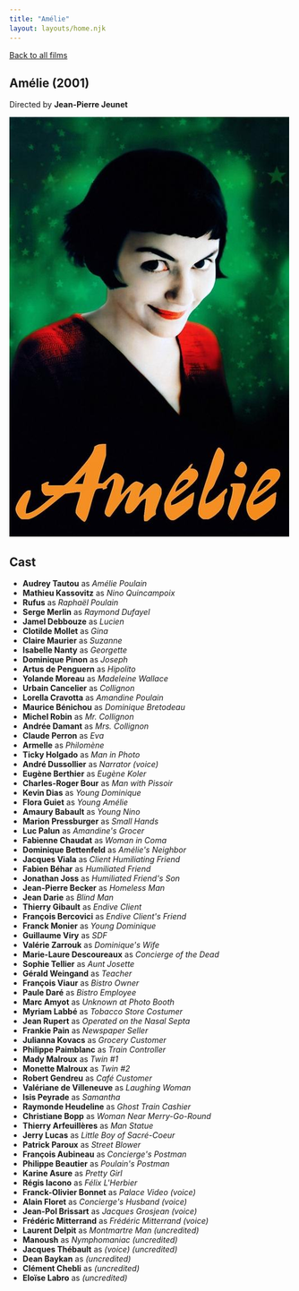 ```yaml
---
title: "Amélie"
layout: layouts/home.njk
---
```


<a href="../">Back to all films</a>

<article class="film">
  <h1>Amélie (2001)</h1>

  <p class="director">
    Directed by <strong>Jean-Pierre Jeunet</strong>
  </p>

  <img src="../films/posters/amlie.jpg" alt="">

  <h2>
    Cast
  </h2>
  <ul>
    <li><strong>Audrey Tautou</strong> as <em>Amélie Poulain</em></li>
<li><strong>Mathieu Kassovitz</strong> as <em>Nino Quincampoix</em></li>
<li><strong>Rufus</strong> as <em>Raphaël Poulain</em></li>
<li><strong>Serge Merlin</strong> as <em>Raymond Dufayel</em></li>
<li><strong>Jamel Debbouze</strong> as <em>Lucien</em></li>
<li><strong>Clotilde Mollet</strong> as <em>Gina</em></li>
<li><strong>Claire Maurier</strong> as <em>Suzanne</em></li>
<li><strong>Isabelle Nanty</strong> as <em>Georgette</em></li>
<li><strong>Dominique Pinon</strong> as <em>Joseph</em></li>
<li><strong>Artus de Penguern</strong> as <em>Hipolito</em></li>
<li><strong>Yolande Moreau</strong> as <em>Madeleine Wallace</em></li>
<li><strong>Urbain Cancelier</strong> as <em>Collignon</em></li>
<li><strong>Lorella Cravotta</strong> as <em>Amandine Poulain</em></li>
<li><strong>Maurice Bénichou</strong> as <em>Dominique Bretodeau</em></li>
<li><strong>Michel Robin</strong> as <em>Mr. Collignon</em></li>
<li><strong>Andrée Damant</strong> as <em>Mrs. Collignon</em></li>
<li><strong>Claude Perron</strong> as <em>Eva</em></li>
<li><strong>Armelle</strong> as <em>Philomène</em></li>
<li><strong>Ticky Holgado</strong> as <em>Man in Photo</em></li>
<li><strong>André Dussollier</strong> as <em>Narrator (voice)</em></li>
<li><strong>Eugène Berthier</strong> as <em>Eugène Koler</em></li>
<li><strong>Charles-Roger Bour</strong> as <em>Man with Pissoir</em></li>
<li><strong>Kevin Dias</strong> as <em>Young Dominique</em></li>
<li><strong>Flora Guiet</strong> as <em>Young Amélie</em></li>
<li><strong>Amaury Babault</strong> as <em>Young Nino</em></li>
<li><strong>Marion Pressburger</strong> as <em>Small Hands</em></li>
<li><strong>Luc Palun</strong> as <em>Amandine's Grocer</em></li>
<li><strong>Fabienne Chaudat</strong> as <em>Woman in Coma</em></li>
<li><strong>Dominique Bettenfeld</strong> as <em>Amélie's Neighbor</em></li>
<li><strong>Jacques Viala</strong> as <em>Client Humiliating Friend</em></li>
<li><strong>Fabien Béhar</strong> as <em>Humiliated Friend</em></li>
<li><strong>Jonathan Joss</strong> as <em>Humiliated Friend's Son</em></li>
<li><strong>Jean-Pierre Becker</strong> as <em>Homeless Man</em></li>
<li><strong>Jean Darie</strong> as <em>Blind Man</em></li>
<li><strong>Thierry Gibault</strong> as <em>Endive Client</em></li>
<li><strong>François Bercovici</strong> as <em>Endive Client's Friend</em></li>
<li><strong>Franck Monier</strong> as <em>Young Dominique</em></li>
<li><strong>Guillaume Viry</strong> as <em>SDF</em></li>
<li><strong>Valérie Zarrouk</strong> as <em>Dominique's Wife</em></li>
<li><strong>Marie-Laure Descoureaux</strong> as <em>Concierge of the Dead</em></li>
<li><strong>Sophie Tellier</strong> as <em>Aunt Josette</em></li>
<li><strong>Gérald Weingand</strong> as <em>Teacher</em></li>
<li><strong>François Viaur</strong> as <em>Bistro Owner</em></li>
<li><strong>Paule Daré</strong> as <em>Bistro Employee</em></li>
<li><strong>Marc Amyot</strong> as <em>Unknown at Photo Booth</em></li>
<li><strong>Myriam Labbé</strong> as <em>Tobacco Store Costumer</em></li>
<li><strong>Jean Rupert</strong> as <em>Operated on the Nasal Septa</em></li>
<li><strong>Frankie Pain</strong> as <em>Newspaper Seller</em></li>
<li><strong>Julianna Kovacs</strong> as <em>Grocery Customer</em></li>
<li><strong>Philippe Paimblanc</strong> as <em>Train Controller</em></li>
<li><strong>Mady Malroux</strong> as <em>Twin #1</em></li>
<li><strong>Monette Malroux</strong> as <em>Twin #2</em></li>
<li><strong>Robert Gendreu</strong> as <em>Café Customer</em></li>
<li><strong>Valériane de Villeneuve</strong> as <em>Laughing Woman</em></li>
<li><strong>Isis Peyrade</strong> as <em>Samantha</em></li>
<li><strong>Raymonde Heudeline</strong> as <em>Ghost Train Cashier</em></li>
<li><strong>Christiane Bopp</strong> as <em>Woman Near Merry-Go-Round</em></li>
<li><strong>Thierry Arfeuillères</strong> as <em>Man Statue</em></li>
<li><strong>Jerry Lucas</strong> as <em>Little Boy of Sacré-Coeur</em></li>
<li><strong>Patrick Paroux</strong> as <em>Street Blower</em></li>
<li><strong>François Aubineau</strong> as <em>Concierge's Postman</em></li>
<li><strong>Philippe Beautier</strong> as <em>Poulain's Postman</em></li>
<li><strong>Karine Asure</strong> as <em>Pretty Girl</em></li>
<li><strong>Régis Iacono</strong> as <em>Félix L'Herbier</em></li>
<li><strong>Franck-Olivier Bonnet</strong> as <em>Palace Video (voice)</em></li>
<li><strong>Alain Floret</strong> as <em>Concierge's Husband (voice)</em></li>
<li><strong>Jean-Pol Brissart</strong> as <em>Jacques Grosjean (voice)</em></li>
<li><strong>Frédéric Mitterrand</strong> as <em>Frédéric Mitterrand (voice)</em></li>
<li><strong>Laurent Delpit</strong> as <em>Montmartre Man (uncredited)</em></li>
<li><strong>Manoush</strong> as <em>Nymphomaniac (uncredited)</em></li>
<li><strong>Jacques Thébault</strong> as <em>(voice) (uncredited)</em></li>
<li><strong>Dean Baykan</strong> as <em>(uncredited)</em></li>
<li><strong>Clément Chebli</strong> as <em>(uncredited)</em></li>
<li><strong>Eloïse Labro</strong> as <em>(uncredited)</em></li>
  </ul>
</article>
